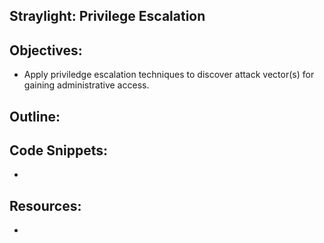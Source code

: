 Straylight: Privilege Escalation
----------------------------------------------------------------

Objectives:
----------------------------------------------------------------
+ Apply priviledge escalation techniques to discover attack vector(s) for gaining administrative access.

Outline:
----------------------------------------------------------------


Code Snippets:
----------------------------------------------------------------
+ 

Resources:
----------------------------------------------------------------
+ 

